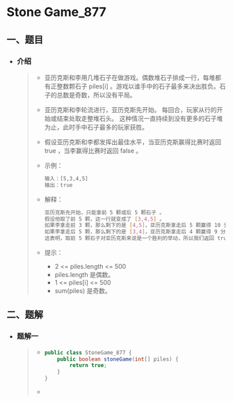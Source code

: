 # Stone Game_877

## 一、题目

- ### 介绍

  > - 亚历克斯和李用几堆石子在做游戏。偶数堆石子排成一行，每堆都有正整数颗石子 piles[i] 。游戏以谁手中的石子最多来决出胜负。石子的总数是奇数，所以没有平局。
  >
  > - 亚历克斯和李轮流进行，亚历克斯先开始。 每回合，玩家从行的开始或结束处取走整堆石头。 这种情况一直持续到没有更多的石子堆为止，此时手中石子最多的玩家获胜。
  >
  > - 假设亚历克斯和李都发挥出最佳水平，当亚历克斯赢得比赛时返回 true ，当李赢得比赛时返回 false 。
  >
  > - 示例：
  >
  >   ```bash
  >   输入：[5,3,4,5]
  >   输出：true
  >   ```
  >
  > - 解释：
  >
  >   ```bash
  >   亚历克斯先开始，只能拿前 5 颗或后 5 颗石子 。
  >   假设他取了前 5 颗，这一行就变成了 [3,4,5] 。
  >   如果李拿走前 3 颗，那么剩下的是 [4,5]，亚历克斯拿走后 5 颗赢得 10 分。
  >   如果李拿走后 5 颗，那么剩下的是 [3,4]，亚历克斯拿走后 4 颗赢得 9 分。
  >   这表明，取前 5 颗石子对亚历克斯来说是一个胜利的举动，所以我们返回 true 。
  >   ```
  >
  > - 提示：
  >
  >   - 2 <= piles.length <= 500
  >   - piles.length 是偶数。
  >   - 1 <= piles[i] <= 500
  >   - sum(piles) 是奇数。

## 二、题解

- ### 题解一

  > - ```java
  >   public class StoneGame_877 {
  >       public boolean stoneGame(int[] piles) {
  >           return true;
  >       }
  >   }
  >   ```
  >
  > - 
